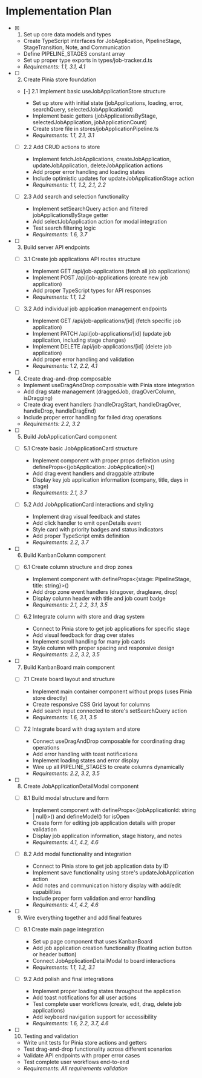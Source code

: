 # Implementation Plan

- [x] 1. Set up core data models and types

  - Create TypeScript interfaces for JobApplication, PipelineStage, StageTransition, Note, and Communication
  - Define PIPELINE_STAGES constant array
  - Set up proper type exports in types/job-tracker.d.ts
  - _Requirements: 1.1, 3.1, 4.1_

- [ ] 2. Create Pinia store foundation

  - [-] 2.1 Implement basic useJobApplicationStore structure

    - Set up store with initial state (jobApplications, loading, error, searchQuery, selectedJobApplicationId)
    - Implement basic getters (jobApplicationsByStage, selectedJobApplication, jobApplicationCount)
    - Create store file in stores/jobApplicationPipeline.ts
    - _Requirements: 1.1, 2.1, 3.1_

  - [ ] 2.2 Add CRUD actions to store

    - Implement fetchJobApplications, createJobApplication, updateJobApplication, deleteJobApplication actions
    - Add proper error handling and loading states
    - Include optimistic updates for updateJobApplicationStage action
    - _Requirements: 1.1, 1.2, 2.1, 2.2_

  - [ ] 2.3 Add search and selection functionality
    - Implement setSearchQuery action and filtered jobApplicationsByStage getter
    - Add selectJobApplication action for modal integration
    - Test search filtering logic
    - _Requirements: 1.6, 3.7_

- [ ] 3. Build server API endpoints

  - [ ] 3.1 Create job applications API routes structure

    - Implement GET /api/job-applications (fetch all job applications)
    - Implement POST /api/job-applications (create new job application)
    - Add proper TypeScript types for API responses
    - _Requirements: 1.1, 1.2_

  - [ ] 3.2 Add individual job application management endpoints
    - Implement GET /api/job-applications/[id] (fetch specific job application)
    - Implement PATCH /api/job-applications/[id] (update job application, including stage changes)
    - Implement DELETE /api/job-applications/[id] (delete job application)
    - Add proper error handling and validation
    - _Requirements: 1.2, 2.2, 4.1_

- [ ] 4. Create drag-and-drop composable

  - Implement useDragAndDrop composable with Pinia store integration
  - Add drag state management (draggedJob, dragOverColumn, isDragging)
  - Create drag event handlers (handleDragStart, handleDragOver, handleDrop, handleDragEnd)
  - Include proper error handling for failed drag operations
  - _Requirements: 2.2, 3.2_

- [ ] 5. Build JobApplicationCard component

  - [ ] 5.1 Create basic JobApplicationCard structure

    - Implement component with proper props definition using defineProps<{jobApplication: JobApplication}>()
    - Add drag event handlers and draggable attribute
    - Display key job application information (company, title, days in stage)
    - _Requirements: 2.1, 3.7_

  - [ ] 5.2 Add JobApplicationCard interactions and styling
    - Implement drag visual feedback and states
    - Add click handler to emit openDetails event
    - Style card with priority badges and status indicators
    - Add proper TypeScript emits definition
    - _Requirements: 2.2, 3.7_

- [ ] 6. Build KanbanColumn component

  - [ ] 6.1 Create column structure and drop zones

    - Implement component with defineProps<{stage: PipelineStage, title: string}>()
    - Add drop zone event handlers (dragover, dragleave, drop)
    - Display column header with title and job count badge
    - _Requirements: 2.1, 2.2, 3.1, 3.5_

  - [ ] 6.2 Integrate column with store and drag system
    - Connect to Pinia store to get job applications for specific stage
    - Add visual feedback for drag over states
    - Implement scroll handling for many job cards
    - Style column with proper spacing and responsive design
    - _Requirements: 2.2, 3.2, 3.5_

- [ ] 7. Build KanbanBoard main component

  - [ ] 7.1 Create board layout and structure

    - Implement main container component without props (uses Pinia store directly)
    - Create responsive CSS Grid layout for columns
    - Add search input connected to store's setSearchQuery action
    - _Requirements: 1.6, 3.1, 3.5_

  - [ ] 7.2 Integrate board with drag system and store
    - Connect useDragAndDrop composable for coordinating drag operations
    - Add error handling with toast notifications
    - Implement loading states and error display
    - Wire up all PIPELINE_STAGES to create columns dynamically
    - _Requirements: 2.2, 3.2, 3.5_

- [ ] 8. Create JobApplicationDetailModal component

  - [ ] 8.1 Build modal structure and form

    - Implement component with defineProps<{jobApplicationId: string | null}>() and defineModel<boolean>() for isOpen
    - Create form for editing job application details with proper validation
    - Display job application information, stage history, and notes
    - _Requirements: 4.1, 4.2, 4.6_

  - [ ] 8.2 Add modal functionality and integration
    - Connect to Pinia store to get job application data by ID
    - Implement save functionality using store's updateJobApplication action
    - Add notes and communication history display with add/edit capabilities
    - Include proper form validation and error handling
    - _Requirements: 4.1, 4.2, 4.6_

- [ ] 9. Wire everything together and add final features

  - [ ] 9.1 Create main page integration

    - Set up page component that uses KanbanBoard
    - Add job application creation functionality (floating action button or header button)
    - Connect JobApplicationDetailModal to board interactions
    - _Requirements: 1.1, 1.2, 3.1_

  - [ ] 9.2 Add polish and final integrations
    - Implement proper loading states throughout the application
    - Add toast notifications for all user actions
    - Test complete user workflows (create, edit, drag, delete job applications)
    - Add keyboard navigation support for accessibility
    - _Requirements: 1.6, 2.2, 3.7, 4.6_

- [ ] 10. Testing and validation
  - Write unit tests for Pinia store actions and getters
  - Test drag-and-drop functionality across different scenarios
  - Validate API endpoints with proper error cases
  - Test complete user workflows end-to-end
  - _Requirements: All requirements validation_
